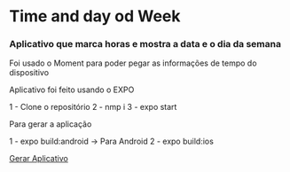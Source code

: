 # Time and day od Week

### Aplicativo que marca horas e mostra a data e o dia da semana

Foi usado o Moment para poder pegar as informações de tempo do dispositivo

Aplicativo foi feito usando o EXPO

1 - Clone o repositório
2 - nmp i 
3 - expo start

Para gerar a aplicação

1 - expo build:android -> Para Android
2 - expo build:ios

[Gerar Aplicativo](https://docs.expo.io/distribution/building-standalone-apps/?redirected)
